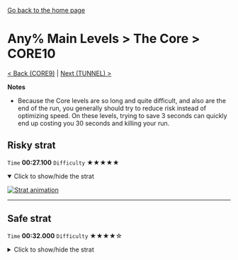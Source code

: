 [Go back to the home page](https://github.com/Doublevil/scbspeedrun)

# Any% Main Levels > The Core > CORE10

[< Back (CORE9)](https://github.com/Doublevil/scbspeedrun/blob/main/levels/any_ml/CORE/CORE9.md) | [Next (TUNNEL) >](https://github.com/Doublevil/scbspeedrun/blob/main/levels/any_ml/CORE/TUNNEL.md)

**Notes**
- Because the Core levels are so long and quite difficult, and also are the end of the run, you generally should try to reduce risk instead of optimizing speed. On these levels, trying to save 3 seconds can quickly end up costing you 30 seconds and killing your run.

## Risky strat

`Time` **00:27.100** `Difficulty` ★★★★★
<details open>
  <summary>Click to show/hide the strat</summary>

  [![Strat animation](https://github.com/Doublevil/scbspeedrun/blob/main/media/levels/CORE/CORE10_RiskyStrat.webp)](https://github.com/Doublevil/scbspeedrun/blob/main/media/levels/CORE/CORE10_RiskyStrat.mp4?raw=true)
</details>

---
## Safe strat

`Time` **00:32.000** `Difficulty` ★★★★☆
<details>
  <summary>Click to show/hide the strat</summary>

  [![Strat animation](https://github.com/Doublevil/scbspeedrun/blob/main/media/levels/CORE/CORE10_SafeStrat.webp)](https://github.com/Doublevil/scbspeedrun/blob/main/media/levels/CORE/CORE10_SafeStrat.mp4?raw=true)
</details>
